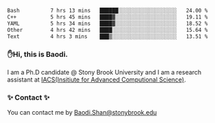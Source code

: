 <!--START_SECTION:waka-->

```txt
Bash          7 hrs 13 mins   ██████░░░░░░░░░░░░░░░░░░░   24.00 %
C++           5 hrs 45 mins   ████▓░░░░░░░░░░░░░░░░░░░░   19.11 %
YAML          5 hrs 34 mins   ████▓░░░░░░░░░░░░░░░░░░░░   18.52 %
Other         4 hrs 42 mins   ████░░░░░░░░░░░░░░░░░░░░░   15.64 %
Text          4 hrs 3 mins    ███▒░░░░░░░░░░░░░░░░░░░░░   13.51 %
```

<!--END_SECTION:waka-->

### ✋Hi, this is Baodi. 

I am a Ph.D candidate @ Stony Brook University and I am a research assistant at [IACS(Insitiute for Advanced Computional Science)](https://iacs.stonybrook.edu/).

### ✨ Contact ✨

You can contact me by [Baodi.Shan@stonybrook.edu](mailto:Baodi.Shan@stonybrook.edu)





<!--
[![Anurag's GitHub stats](https://github-readme-stats.vercel.app/api?username=lwshanbd&theme=jolly&show_icons=true&count_private=true&include_all_commits=true)](https://github.com/anuraghazra/github-readme-stats)
**lwshanbd/lwshanbd** is a ✨ _special_ ✨ repository because its `README.md` (this file) appears on your GitHub profile.

Here are some ideas to get you started:

- 🔭 I’m currently working on ...
- 🌱 I’m currently learning ...
- 👯 I’m looking to collaborate on ...
- 🤔 I’m looking for help with ...
- 💬 Ask me about ...
- 📫 How to reach me: ...
- 😄 Pronouns: ...
- ⚡ Fun fact: ...
-->
